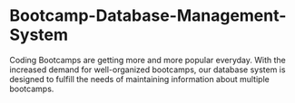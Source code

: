 # Bootcamp-Database-Management-System
Coding Bootcamps are getting more and more popular everyday. With the increased demand for well-organized bootcamps, our  database system is designed to fulfill the needs of maintaining information about multiple bootcamps. 

